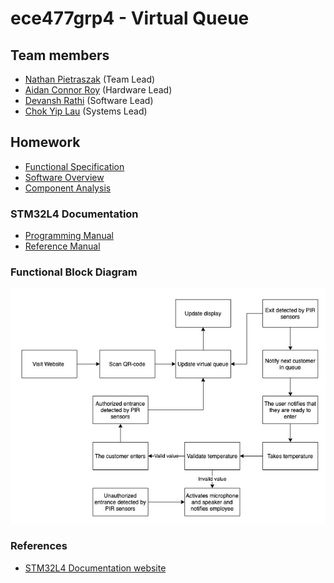 # ece477grp4 - Virtual Queue
## Team members
* [Nathan Pietraszak](https://github.com/natepzak) (Team Lead)
* [Aidan Connor Roy](https://github.com/aidanroy0) (Hardware Lead)
* [Devansh Rathi](https://github.com/DevanshRathi1) (Software Lead)
* [Chok Yip Lau](https://github.com/lauchokyip) (Systems Lead)

## Homework 
* [Functional Specification](HW/ECE477HW2.pdf)
* [Software Overview](HW/ECE477HW3.pdf)
* [Component Analysis](HW/ECE477HW4.pdf)

### STM32L4 Documentation
* [Programming Manual](programmingManual.pdf)
* [Reference Manual](referenceManual.pdf)

### Functional Block Diagram
![Functional Block Diagram](image1.png)

### References
* [STM32L4 Documentation website](https://www.st.com/en/microcontrollers-microprocessors/stm32l476vg.html#documentation)
